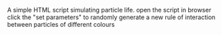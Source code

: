 A simple HTML script simulating particle life. 
open the script in browser
click the "set parameters" to randomly generate a new rule of interaction between particles of different colours
